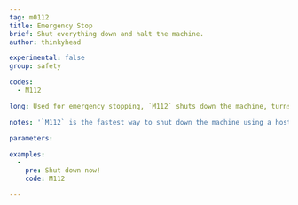 ```yaml
---
tag: m0112
title: Emergency Stop
brief: Shut everything down and halt the machine.
author: thinkyhead

experimental: false
group: safety

codes:
  - M112

long: Used for emergency stopping, `M112` shuts down the machine, turns off all the steppers and heaters, and if possible, turns off the power supply. A reset is required to return to operational mode.

notes: '`M112` is the fastest way to shut down the machine using a host, but it may need to wait for a space to open up in the command queue. Enable `EMERGENCY_PARSER` for an instantaneous `M112` command.'

parameters:

examples:
  -
    pre: Shut down now!
    code: M112

---
```


